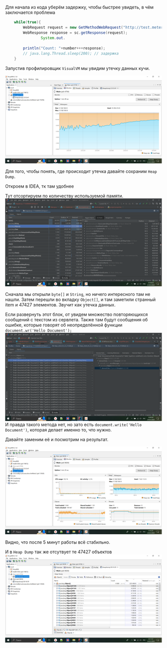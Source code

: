 Для начала из кода уберём задержку, чтобы быстрее увидеть, в чём заключается проблема

```java
    while(true){
        WebRequest request = new GetMethodWebRequest("http://test.meterware.com/myServlet");
        WebResponse response = sc.getResponse(request);
                System.out.
        
        println("Count: "+number+++response);
        // java.lang.Thread.sleep(200); // задержка
    }
```

Запустив профилировщик `VisualVM` мы увидим утечку данных кучи.

![img.png](images/img.png)

Для того, чтобы понять, где происходит утечка давайте сохраним `Heap Dump`.

[//]: # ()

[//]: # (Выберем вкладку `Objects`)

[//]: # (![img_1.png]&#40;images/img_1.png&#41;)

Откроем в IDEA, тк там удобнее

Тут отсортируем по количеству используемой памяти.
![img_2.png](images/img_2.png)

Сначала мы открыли `byte[]` и `String`, но ничего интересного там не нашли.
Затем перешли во вкладку `Object[]`, и там заметили странный item и 47427 элементов. Звучит как утечка данных.

Если развернуть этот блок, от увидем множество повторяющихся сообщений с текстом из сервлета.
Также там будут сообщения об ошибке, которые говорят об неопределённой функции `document.wr('Hello Document');`
![img.png](images/img4.png)
И правда такого метода нет, но зато есть `document.write('Hello Document')`, которая делает именно то, что нужно.

Давайте заменим её и посмотрим на результат.

![img_5.png](images/img_5.png)

Видно, что после 5 минут работы всё стабильно.

И в `Heap Dump` так же отсутвует те 47427 объектов
![img_6.png](images/img_6.png)



